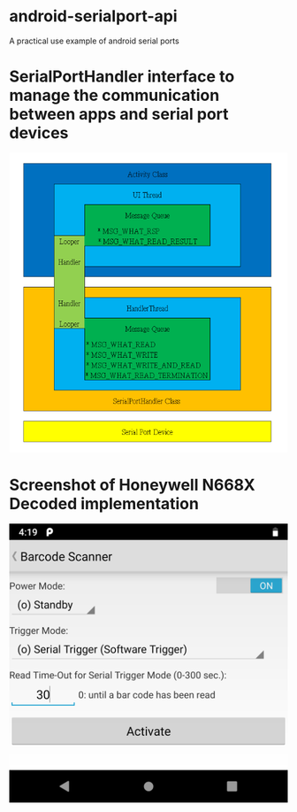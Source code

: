 # android-serialport-api
A practical use example of android serial ports

# SerialPortHandler interface to manage the communication between apps and serial port devices
![Alt text](docs/SerialPortHandler.png?raw=true "Title")

# Screenshot of Honeywell N668X Decoded implementation
![Alt text](docs/screenshot1.png?raw=true "Title")
